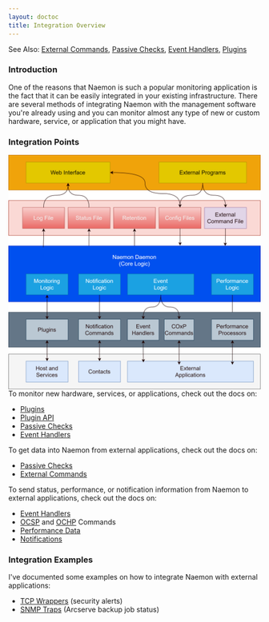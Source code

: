 ```yaml
---
layout: doctoc
title: Integration Overview
---
```

<span class="glyphicon glyphicon-arrow-right"></span> See Also: <a href="extcommands.html">External Commands</a>, <a href="passivechecks.html">Passive Checks</a>, <a href="eventhandlers.html">Event Handlers</a>, <a href="plugins.html">Plugins</a>

### Introduction

One of the reasons that Naemon is such a popular monitoring application is the fact that it can be easily integrated in your existing infrastructure.  There are several methods of integrating Naemon with the management software you're already using and you can monitor almost any type of new or custom hardware, service, or application that you might have.

### Integration Points

<img src="images/svg/integrationoverview.svg" border="0" class="svg-image" style="float: right;" alt="Integration Overview" title="Integration Overview">

To monitor new hardware, services, or applications, check out the docs on:

<ul>
<li><a href="plugins.html">Plugins</a></li>
<li><a href="pluginapi.html">Plugin API</a></li>
<li><a href="passivechecks.html">Passive Checks</a></li>
<li><a href="eventhandlers.html">Event Handlers</a></li>
</ul>

To get data into Naemon from external applications, check out the docs on:

<ul>
<li><a href="passivechecks.html">Passive Checks</a></li>
<li><a href="extcommands.html">External Commands</a></li>
</ul>

To send status, performance, or notification information from Naemon to external applications, check out the docs on:

<ul>
<li><a href="eventhandlers.html">Event Handlers</a></li>
<li><a href="configmain.html#ocsp_command">OCSP</a> and <a href="configmain.html#ochp_command">OCHP</a> Commands</li>
<li><a href="perfdata.html">Performance Data</a></li>
<li><a href="notifications.html">Notifications</a></li>
</ul>

### Integration Examples

I've documented some examples on how to integrate Naemon with external applications:

<ul>
<li><a href="int-tcpwrappers.html">TCP Wrappers</a> (security alerts)</li>
<li><a href="int-snmptrap.html">SNMP Traps</a> (Arcserve backup job status)</li>
</ul>
